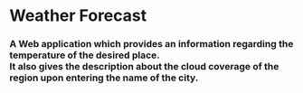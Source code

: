 <h1>Weather Forecast</h1>
<h3>A Web application which provides an information regarding the temperature of the desired place.<br>It also gives the description about the cloud coverage of the region upon entering the name of the city.</h3>
